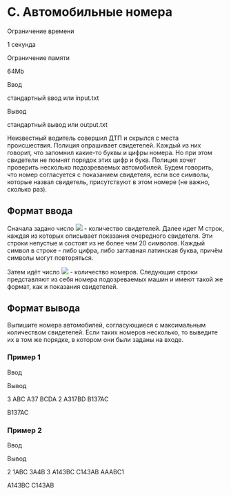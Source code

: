 C. Автомобильные номера
=======================

Ограничение времени

1 секунда

Ограничение памяти

64Mb

Ввод

стандартный ввод или input.txt

Вывод

стандартный вывод или output.txt

Неизвестный водитель совершил ДТП и скрылся с места происшествия. Полиция опрашивает свидетелей. Каждый из них говорит, что запомнил какие-то буквы и цифры номера. Но при этом свидетели не помнят порядок этих цифр и букв. Полиция хочет проверить несколько подозреваемых автомобилей. Будем говорить, что номер согласуется с показанием свидетеля, если все символы, которые назвал свидетель, присутствуют в этом номере (не важно, сколько раз).

Формат ввода
------------

Сначала задано число ![](/testsys/tex/render/TSBcbGVxc2xhbnQgMTAw.png) - количество свидетелей. Далее идет M строк, каждая из которых описывает показания очередного свидетеля. Эти строки непустые и состоят из не более чем 20 символов. Каждый символ в строке - либо цифра, либо заглавная латинская буква, причём символы могут повторяться.  

Затем идёт число ![](/testsys/tex/render/TiBcbGVxc2xhbnQgMTAwMA==.png) - количество номеров. Следующие строки представляют из себя номера подозреваемых машин и имеют такой же формат, как и показания свидетелей.

Формат вывода
-------------

Выпишите номера автомобилей, согласующиеся с максимальным количеством свидетелей. Если таких номеров несколько, то выведите их в том же порядке, в котором они были заданы на входе.

### Пример 1

Ввод

Вывод

3
ABC
A37
BCDA
2
A317BD
B137AC

B137AC

### Пример 2

Ввод

Вывод

2
1ABC
3A4B
3
A143BC
C143AB
AAABC1

A143BC
C143AB